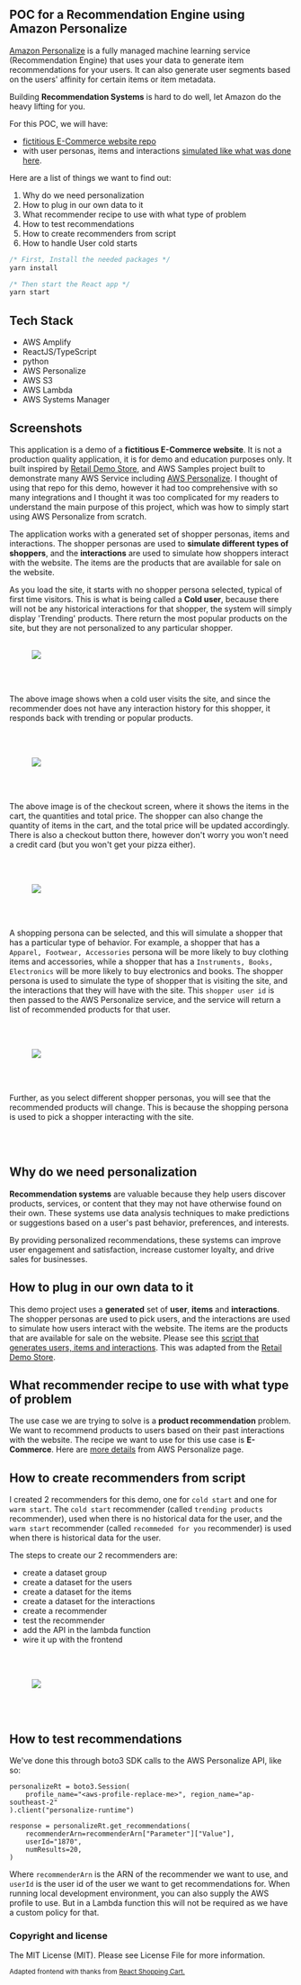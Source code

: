 ## POC for a Recommendation Engine using Amazon Personalize

[Amazon Personalize](https://aws.amazon.com/personalize/) is a fully managed machine learning service (Recommendation Engine) that uses your data to generate item recommendations for your users. It can also generate user segments based on the users' affinity for certain items or item metadata.

Building **Recommendation Systems** is hard to do well, let Amazon do the heavy lifting for you.

For this POC, we will have:

- [fictitious E-Commerce website repo](https://github.com/cevoaustralia/cevo-shopping-demo)
- with user personas, items and interactions [simulated like what was done here](https://github.com/aws-samples/retail-demo-store).

Here are a list of things we want to find out:

1. Why do we need personalization
1. How to plug in our own data to it
1. What recommender recipe to use with what type of problem
1. How to test recommendations
1. How to create recommenders from script
1. How to handle User cold starts

```javascript
/* First, Install the needed packages */
yarn install

/* Then start the React app */
yarn start

```

## Tech Stack
- AWS Amplify
- ReactJS/TypeScript
- python
- AWS Personalize
- AWS S3
- AWS Lambda
- AWS Systems Manager

## Screenshots

This application is a demo of a **fictitious E-Commerce website**. It is not a production quality application, it is for demo and education purposes only. It built inspired by [Retail Demo Store](https://github.com/aws-samples/retail-demo-store), and AWS Samples project built to demonstrate many AWS Service including [AWS Personalize](https://aws.amazon.com/personalize/). I thought of using that repo for this demo, however it had too comprehensive with so many integrations and I thought it was too complicated for my readers to understand the main purpose of this project, which was how to simply start using AWS Personalize from scratch.

The application works with a generated set of shopper personas, items and interactions. The shopper personas are used to **simulate different types of shoppers**, and the **interactions** are used to simulate how shoppers interact with the website. The items are the products that are available for sale on the website. 

As you load the site, it starts with no shopper persona selected, typical of first time visitors. This is what is being called a **Cold user**, because there will not be any historical interactions for that shopper, the system will simply display 'Trending' products. There return the most popular products on the site, but they are not personalized to any particular shopper.
<br/>
<br/>

<figure>
	<a href="./images/00-cevo-shopping-demo.png"><img src="./images/00-cevo-shopping-demo.png"></a>
</figure>
<br/>
<br/>

The above image shows when a cold user visits the site, and since the recommender does not have any interaction history for this shopper, it responds back with trending or popular products. 

<br/>
<br/>

<figure>
	<a href="./images/01-checkout-buy.png"><img src="./images/01-checkout-buy.png"></a>
</figure>
<br/>
<br/>

The above image is of the checkout screen, where it shows the items in the cart, the quantities and total price. The shopper can also change the quantity of items in the cart, and the total price will be updated accordingly. There is also a checkout button there, however don't worry you won't need a credit card (but you won't get your pizza either).

<br/>
<br/>
<figure>
	<a href="./images/02-shopping-persona.png"><img src="./images/02-shopping-persona.png"></a>
</figure>
<br/>
<br/>

A shopping persona can be selected, and this will simulate a shopper that has a particular type of behavior. For example, a shopper that has a `Apparel, Footwear, Accessories` persona will be more likely to buy clothing items and accessories, while a shopper that has a `Instruments, Books, Electronics` will be more likely to buy electronics and books. The shopper persona is used to simulate the type of shopper that is visiting the site, and the interactions that they will have with the site. This `shopper user id` is then passed to the AWS Personalize service, and the service will return a list of recommended products for that user.

<br/>
<br/>
<figure>
	<a href="./images/03-another-persona.png"><img src="./images/03-another-persona.png"></a>
</figure>
<br/>
<br/>

Further, as you select different shopper personas, you will see that the recommended products will change. This is because the shopping persona is used to pick a shopper interacting with the site.

<br/>
<br/>

## Why do we need personalization

**Recommendation systems** are valuable because they help users discover products, services, or content that they may not have otherwise found on their own. These systems use data analysis techniques to make predictions or suggestions based on a user's past behavior, preferences, and interests.

By providing personalized recommendations, these systems can improve user engagement and satisfaction, increase customer loyalty, and drive sales for businesses.

## How to plug in our own data to it

This demo project uses a **generated** set of **user**, **items** and **interactions**. The shopper personas are used to pick users, and the interactions are used to simulate how users interact with the website. The items are the products that are available for sale on the website. Please see this [script that generates users, items and interactions](./generators/generate_interactions_personalize.py). This was adapted from the [Retail Demo Store](https://github.com/aws-samples/retail-demo-store).

## What recommender recipe to use with what type of problem
The use case we are trying to solve is a **product recommendation** problem. We want to recommend products to users based on their past interactions with the website. The recipe we want to use for this use case is **E-Commerce**. Here are [more details](https://docs.aws.amazon.com/personalize/latest/dg/ECOMMERCE-items-dataset.html) from AWS Personalize page. 

## How to create recommenders from script

I created 2 recommenders for this demo, one for `cold start` and one for `warm start`. The `cold start` recommender (called `trending products` recommender), used when there is no historical data for the user, and the `warm start` recommender (called `recommeded for you` recommender) is used when there is historical data for the user.

The steps to create our 2 recommenders are:
- create a dataset group
- create a dataset for the users
- create a dataset for the items
- create a dataset for the interactions
- create a recommender
- test the recommender
- add the API in the lambda function
- wire it up with the frontend
<br/>
<br/>
<figure>
	<a href="./images/05-create-recommenders-inprogress.png"><img src="./images/05-create-recommenders-inprogress.png"></a>
</figure>
<br/>
<br/>

## How to test recommendations

We've done this through boto3 SDK calls to the AWS Personalize API, like so:
```
personalizeRt = boto3.Session(
    profile_name="<aws-profile-replace-me>", region_name="ap-southeast-2"
).client("personalize-runtime")

response = personalizeRt.get_recommendations(
    recommenderArn=recommenderArn["Parameter"]["Value"],
    userId="1870",
    numResults=20,
)
```

Where `recommenderArn` is the ARN of the recommender we want to use, and `userId` is the user id of the user we want to get recommendations for. When running local development environment, you can also supply the AWS profile to use. But in a Lambda function this will not be required as we have a custom policy for that.

### Copyright and license

The MIT License (MIT). Please see License File for more information.

<sub>Adapted frontend with thanks from <a href="https://github.com/jeffersonRibeiro/react-shopping-cart">React Shopping Cart.</a></sub>

</p>
